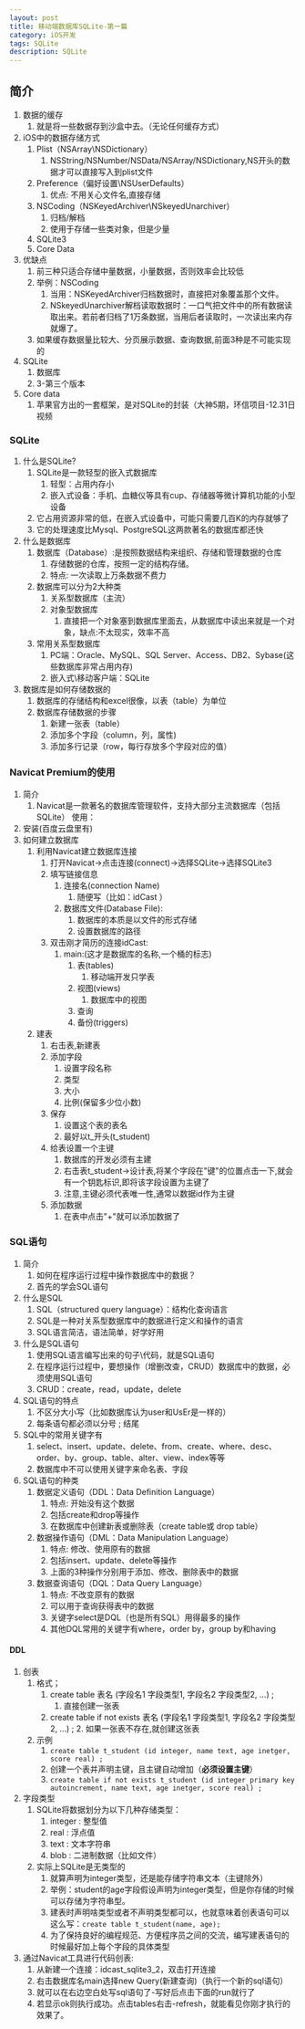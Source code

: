 ```yaml
---
layout: post
title: 移动端数据库SQLite-第一篇
category: iOS开发
tags: SQLite
description: SQLite
---
```


## 简介
1. 数据的缓存
    1. 就是将一些数据存到沙盒中去。（无论任何缓存方式）
2. iOS中的数据存储方式
    1. Plist（NSArray\NSDictionary）
        1. NSString/NSNumber/NSData/NSArray/NSDictionary,NS开头的数据才可以直接写入到plist文件
    2. Preference（偏好设置\NSUserDefaults）
        1. 优点: 不用关心文件名,直接存储
    3. NSCoding（NSKeyedArchiver\NSkeyedUnarchiver）
        1. 归档/解档
        2. 使用于存储一些类对象，但是少量
    4. SQLite3
    5. Core Data
3. 优缺点
    1. 前三种只适合存储中量数据，小量数据，否则效率会比较低
    2. 举例：NSCoding
        1. 当用：NSKeyedArchiver归档数据时，直接把对象覆盖那个文件。
        2.  NSkeyedUnarchiver解档读取数据时：一口气把文件中的所有数据读取出来。若前者归档了1万条数据，当用后者读取时，一次读出来内存就爆了。
    3. 如果缓存数据量比较大、分页展示数据、查询数据,前面3种是不可能实现的
4. SQLite
    1. 数据库 
    2. 3-第三个版本
5. Core data
    1. 苹果官方出的一套框架，是对SQLite的封装（大神5期，环信项目-12.31日视频

### SQLite
1. 什么是SQLite? 
    1. SQLite是一款轻型的嵌入式数据库
        1. 轻型：占用内存小
        2. 嵌入式设备：手机、血糖仪等具有cup、存储器等微计算机功能的小型设备
    2. 它占用资源非常的低，在嵌入式设备中，可能只需要几百K的内存就够了
    3. 它的处理速度比Mysql、PostgreSQL这两款著名的数据库都还快
2. 什么是数据库
    1. 数据库（Database）:是按照数据结构来组织、存储和管理数据的仓库
        1. 存储数据的仓库，按照一定的结构存储。
        2. 特点: 一次读取上万条数据不费力
    2. 数据库可以分为2大种类
        1. 关系型数据库（主流）
        2. 对象型数据库
            1. 直接把一个对象塞到数据库里面去，从数据库中读出来就是一个对象，缺点:不太现实，效率不高
    3. 常用关系型数据库
        1. PC端：Oracle、MySQL、SQL Server、Access、DB2、Sybase(这些数据库非常占用内存)
        2. 嵌入式\移动客户端：SQLite
3. 数据库是如何存储数据的
    1. 数据库的存储结构和excel很像，以表（table）为单位
    2. 数据库存储数据的步骤
        1. 新建一张表（table）
        2. 添加多个字段（column，列，属性)
        3. 添加多行记录（row，每行存放多个字段对应的值）

### Navicat Premium的使用
1. 简介   
    1. Navicat是一款著名的数据库管理软件，支持大部分主流数据库（包括SQLite）
使用：
2. 安装(百度云盘里有)
3. 如何建立数据库
    1. 利用Navicat建立数据库连接
        1. 打开Navicat->点击连接(connect)->选择SQLite->选择SQLite3
        2. 填写链接信息
            1. 连接名(connection Name)
                1. 随便写（比如：idCast ）
            2. 数据库文件(Database File):
                1. 数据库的本质是以文件的形式存储
                2. 设置数据库的路径
        3. 双击刚才简历的连接idCast:
            1. main:(这才是数据库的名称,一个桶的标志)
                1. 表(tables)
                    1. 移动端开发只学表
                2. 视图(views)
                    1. 数据库中的视图
                3. 查询
                4. 备份(triggers)
    2. 建表
        1. 右击表,新建表
        2. 添加字段
            1. 设置字段名称
            2. 类型
            3. 大小
            4. 比例(保留多少位小数)
        3. 保存
            1. 设置这个表的表名
            2. 最好以t_开头(t_student)
        4. 给表设置一个主键
            1. 数据库的开发必须有主建
            2. 右击表t_student->设计表,将某个字段在"键"的位置点击一下,就会有一个钥匙标识,即将该字段设置为主键了
            3. 注意,主键必须代表唯一性,通常以数据id作为主键
        5. 添加数据
            1. 在表中点击"+"就可以添加数据了

###  SQL语句
1. 简介
    1. 如何在程序运行过程中操作数据库中的数据？
    2. 首先的学会SQL语句
2. 什么是SQL
    1. SQL（structured query language）：结构化查询语言
    2. SQL是一种对关系型数据库中的数据进行定义和操作的语言
    3. SQL语言简洁，语法简单，好学好用
3. 什么是SQL语句
    1. 使用SQL语言编写出来的句子\代码，就是SQL语句
    2. 在程序运行过程中，要想操作（增删改查，CRUD）数据库中的数据，必须使用SQL语句
    3. CRUD：create，read，update，delete
4. SQL语句的特点
    1. 不区分大小写（比如数据库认为user和UsEr是一样的）
    2. 每条语句都必须以分号 ; 结尾
5. SQL中的常用关键字有
    1. select、insert、update、delete、from、create、where、desc、order、by、group、table、alter、view、index等等
    2. 数据库中不可以使用关键字来命名表、字段 
6. SQL语句的种类
    1. 数据定义语句（DDL：Data Definition Language）
        1. 特点: 开始没有这个数据
        2. 包括create和drop等操作
        3. 在数据库中创建新表或删除表（create table或 drop table）
    2. 数据操作语句（DML：Data Manipulation Language）
        1. 特点: 修改、使用原有的数据
        2. 包括insert、update、delete等操作
        3. 上面的3种操作分别用于添加、修改、删除表中的数据
    3. 数据查询语句（DQL：Data Query Language）
        1. 特点: 不改变原有的数据
        2. 可以用于查询获得表中的数据
        3. 关键字select是DQL（也是所有SQL）用得最多的操作
        4. 其他DQL常用的关键字有where，order by，group by和having

#### DDL
1. 创表
    1. 格式；
        1. create table 表名 (字段名1 字段类型1, 字段名2 字段类型2, …) ;
            1. 直接创建一张表
        2. create table if not exists 表名 (字段名1 字段类型1, 字段名2 字段类型2, …) ;
            2. 如果一张表不存在,就创建这张表
    2. 示例
        1. `create table t_student (id integer, name text, age inetger, score real) ;`
        2. 创建一个表并声明主键，且主键自动增加（**必须设置主键**）
        3. `create table if not exists t_student (id integer primary key autoincrement, name text, age inetger, score real) ;`
2. 字段类型
    1. SQLite将数据划分为以下几种存储类型：
        1. integer : 整型值
        2. real : 浮点值
        3. text : 文本字符串
        4. blob : 二进制数据（比如文件）
    2. 实际上SQLite是无类型的
        1. 就算声明为integer类型，还是能存储字符串文本（主键除外）
        2. 举例：student的age字段假设声明为integer类型，但是你存储的时候可以存储为字符串型。
        3. 建表时声明啥类型或者不声明类型都可以，也就意味着创表语句可以这么写：`create table t_student(name, age);`
        4. 为了保持良好的编程规范、方便程序员之间的交流，编写建表语句的时候最好加上每个字段的具体类型
3. 通过Navicat工具进行代码创表:
    1. 从新建一个连接：idcast_sqlite3_2，双击打开连接
    2. 右击数据库名main选择new Query(新建查询)（执行一个新的sql语句）
    3. 就可以在右边空白处写sql语句了-写好后点击下面的run就行了
    4. 若显示ok则执行成功。点击tables右击-refresh，就能看见你刚才执行的效果了。

